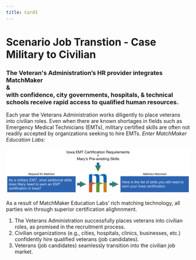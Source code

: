 ```yaml
---
title: Card3
---
```

# Scenario Job Transtion - Case Military to Civilian

### The Veteran's Administration’s HR provider integrates MatchMaker<br/>&<br/>with confidence, city governments, hospitals, & technical schools receive rapid access to qualified human resources.


Each year the Veterans Administration works diligently to place veterans into civilian roles. Even when there are known shortages in fields such as Emergency Medical Technicians (EMTs), military certified skills are often not readily accepted by organizations seeking to hire EMTs. *Enter MatchMaker Education Labs:*

![MatchMaker E M T Skills Match Diagram](/mmassets/EMT.svg)

As a result of MatchMaker Education Labs’ rich matching technology, all parties win through superior certification alighnnment.

1. The Veterans Administration successfully places veterans into civilian roles, as promised in the recruitment process.
2. Civilian organizations (e.g., cities, hospitals, clinics, businesses, etc.) confidently hire qualified veterans (job candidates).
3. Veterans (job candidates) seamlessly transition into the civilian job market.

